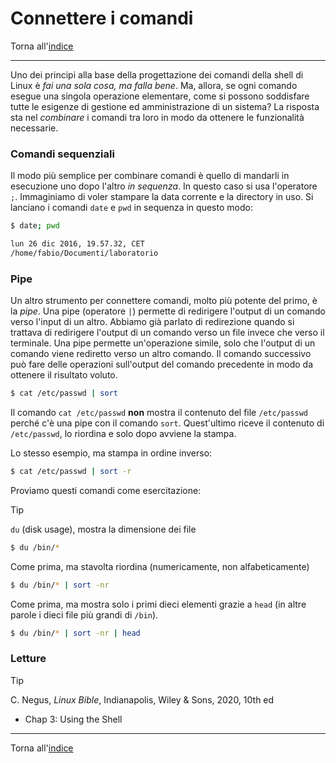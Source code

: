 # Connettere i comandi

Torna all'[indice](../toc.md)

---

Uno dei principi alla base della progettazione dei comandi della shell di Linux è _fai una sola cosa, ma falla bene_. Ma, allora, se ogni comando esegue una singola operazione elementare, come si possono soddisfare tutte le esigenze di gestione ed amministrazione di un sistema? La risposta sta nel _combinare_ i comandi tra loro in modo da ottenere le funzionalità necessarie.

### Comandi sequenziali

Il modo più semplice per combinare comandi è quello di mandarli in esecuzione uno dopo l'altro _in sequenza_. In questo caso si usa l'operatore `;`. Immaginiamo di voler stampare la data corrente e la directory in uso. Si lanciano i comandi `date` e `pwd` in sequenza in questo modo:

```bash
$ date; pwd

lun 26 dic 2016, 19.57.32, CET
/home/fabio/Documenti/laboratorio
```

### Pipe

Un altro strumento per connettere comandi, molto più potente del primo, è la _pipe_. Una pipe (operatore `|`) permette di redirigere l'output di un comando verso l'input di un altro. Abbiamo già parlato di redirezione quando si trattava di redirigere l'output di un comando verso un file invece che verso il terminale. Una pipe permette un'operazione simile, solo che l'output di un comando viene rediretto verso un altro comando. Il comando successivo può fare delle operazioni sull'output del comando precedente in modo da ottenere il risultato voluto.

```bash
$ cat /etc/passwd | sort
```

Il comando `cat /etc/passwd` **non** mostra il contenuto del file `/etc/passwd` perché c'è una pipe con il comando `sort`. Quest'ultimo riceve il contenuto di `/etc/passwd`, lo riordina e solo dopo avviene la stampa.

Lo stesso esempio, ma stampa in ordine inverso:

```bash
$ cat /etc/passwd | sort -r
```

Proviamo questi comandi come esercitazione:

> [!TIP]
> `du` (disk usage), mostra la dimensione dei file

```bash
$ du /bin/*
```

Come prima, ma stavolta riordina (numericamente, non alfabeticamente)

```bash
$ du /bin/* | sort -nr
```

Come prima, ma mostra solo i primi dieci elementi grazie a `head` (in altre parole i dieci file più grandi di `/bin`).

```bash
$ du /bin/* | sort -nr | head
```

### Letture

> [!TIP]
> C. Negus, _Linux Bible_, Indianapolis, Wiley &amp; Sons, 2020, 10th ed
>
> - Chap 3: Using the Shell

---

Torna all'[indice](../toc.md)
